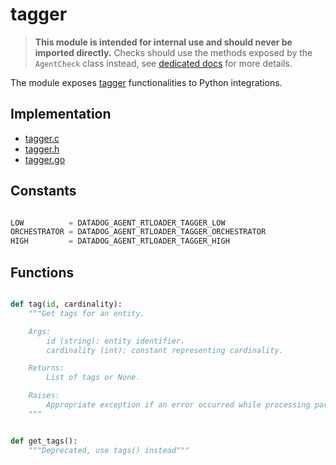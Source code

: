# tagger

> **This module is intended for internal use and should never be imported directly.**
> Checks should use the methods exposed by the `AgentCheck` class instead, see
> [dedicated docs](https://datadoghq.dev/integrations-core/base/about/) for
> more details.

The module exposes [tagger](/comp/core/tagger) functionalities to Python integrations.

## Implementation

* [tagger.c](/rtloader/common/builtins/tagger.c)
* [tagger.h](/rtloader/common/builtins/tagger.h)
* [tagger.go](/pkg/collector/python/tagger.go)

## Constants

```python

LOW          = DATADOG_AGENT_RTLOADER_TAGGER_LOW
ORCHESTRATOR = DATADOG_AGENT_RTLOADER_TAGGER_ORCHESTRATOR
HIGH         = DATADOG_AGENT_RTLOADER_TAGGER_HIGH

```

## Functions

```python

def tag(id, cardinality):
    """Get tags for an entity.

    Args:
        id (string): entity identifier.
        cardinality (int): constant representing cardinality.

    Returns:
        List of tags or None.

    Raises:
        Appropriate exception if an error occurred while processing params.
    """


def get_tags():
    """Deprecated, use tags() instead"""
```
